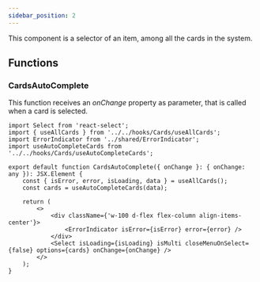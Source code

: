 ```yaml
---
sidebar_position: 2
---
```


This component is a selector of an item, among all the cards in the system.

## Functions

### CardsAutoComplete

This function receives an _onChange_ property as parameter, that is called when a card is selected.

```tsx
import Select from 'react-select';
import { useAllCards } from '../../hooks/Cards/useAllCards';
import ErrorIndicator from '../shared/ErrorIndicator';
import useAutoCompleteCards from '../../hooks/Cards/useAutoCompleteCards';

export default function CardsAutoComplete({ onChange }: { onChange: any }): JSX.Element {
    const { isError, error, isLoading, data } = useAllCards();
    const cards = useAutoCompleteCards(data);

    return (
        <>
            <div className={'w-100 d-flex flex-column align-items-center'}>
                <ErrorIndicator isError={isError} error={error} />
            </div>
            <Select isLoading={isLoading} isMulti closeMenuOnSelect={false} options={cards} onChange={onChange} />
        </>
    );
}
```